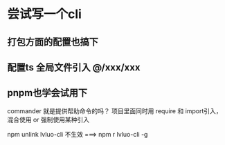 # 尝试写一个cli
## 打包方面的配置也搞下
## 配置ts 全局文件引入 @/xxx/xxx
## pnpm也学会试用下

commander 就是提供帮助命令的吗？
项目里面同时用 require 和 import引入，混合使用 or 强制使用某种引入

npm unlink lvluo-cli 不生效 ===> npm r lvluo-cli -g       
     


